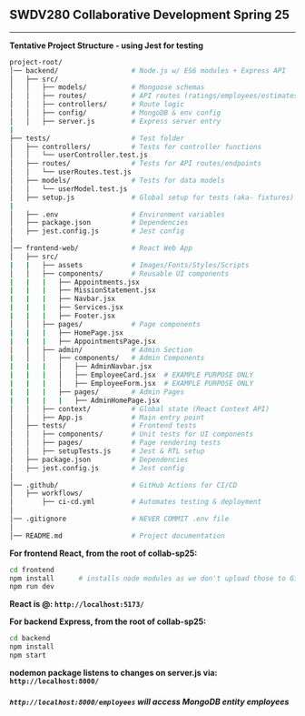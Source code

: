 ## SWDV280 Collaborative Development Spring 25 ##   
---   
**Tentative Project Structure - using Jest for testing**
```sh
project-root/
│── backend/                  # Node.js w/ ES6 modules + Express API
│   ├── src/
│   │   ├── models/           # Mongoose schemas
│   │   ├── routes/           # API routes (ratings/employees/estimates/etc)
│   │   ├── controllers/      # Route logic
│   │   ├── config/           # MongoDB & env config
│   │   ├── server.js         # Express server entry
|
├── tests/                    # Test folder
│   ├── controllers/          # Tests for controller functions
│   │   └── userController.test.js
│   ├── routes/               # Tests for API routes/endpoints
│   │   └── userRoutes.test.js
│   ├── models/               # Tests for data models
│   │   └── userModel.test.js
│   ├── setup.js              # Global setup for tests (aka- fixtures)
|
│   ├── .env                  # Environment variables
│   ├── package.json          # Dependencies
│   ├── jest.config.js        # Jest config  
│
│── frontend-web/             # React Web App
│   ├── src/
|   |   ├── assets            # Images/Fonts/Styles/Scripts
│   │   ├── components/       # Reusable UI components
|   |   |   ├── Appointments.jsx
|   |   |   ├── MissionStatement.jsx
|   |   |   ├── Navbar.jsx
|   |   |   ├── Services.jsx
|   |   |   ├── Footer.jsx
│   │   ├── pages/            # Page components
|   |   |   ├── HomePage.jsx
|   |   |   ├── AppointmentsPage.jsx
│   │   ├── admin/            # Admin Section
|   │   │   ├── components/   # Admin Components
|   |   |   │   ├── AdminNavbar.jsx 
|   |   |   │   ├── EmployeeCard.jsx  # EXAMPLE PURPOSE ONLY
|   |   |   │   ├── EmployeeForm.jsx  # EXAMPLE PURPOSE ONLY
|   |   |   ├── pages/        # Admin Pages
|   |   |   |   ├── AdminHomePage.jsx
│   │   ├── context/          # Global state (React Context API)
│   │   ├── App.js            # Main entry point
│   ├── tests/                # Frontend tests
│   │   ├── components/       # Unit tests for UI components
│   │   ├── pages/            # Page rendering tests
│   │   ├── setupTests.js     # Jest & RTL setup
│   ├── package.json          # Dependencies
│   ├── jest.config.js        # Jest config  
│
│── .github/                  # GitHub Actions for CI/CD
│   ├── workflows/
│       ├── ci-cd.yml         # Automates testing & deployment
│
│── .gitignore                # NEVER COMMIT .env file 
│
│── README.md                 # Project documentation
```

**For frontend React, from the root of collab-sp25:**

```sh
cd frontend
npm install      # installs node modules as we don't upload those to Github
npm run dev
```
**React is @: `http://localhost:5173/`**

 
**For backend Express, from the root of collab-sp25:**

```sh
cd backend
npm install
npm start
```

**nodemon package listens to changes on server.js via: `http://localhost:8000/`**

##### `http://localhost:8000/employees` will access MongoDB entity employees